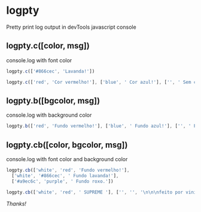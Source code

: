 # logpty

Pretty print log output in devTools javascript console

## logpty.c([color, msg])

console.log with font color

```javascript
logpty.c(['#866cec', 'Lavanda!'])

logpty.c(['red', 'Cor vermelho!'], ['blue', ' Cor azul!'], ['', ' Sem cor!'])
```

## logpty.b([bgcolor, msg])

console.log with background color

```javascript
logpty.b(['red', 'Fundo vermelho!'], ['blue', ' Fundo azul!'], ['', ' Fundo sem cor.'])
```

## logpty.cb([color, bgcolor, msg])

console.log with font color and background color

```javascript
logpty.cb(['white', 'red', 'Fundo vermelho!'],
  ['white', '#866cec', ' Fundo lavanda!'],
  ['#a9ec6c', 'purple', ' Fundo roxo.'])

logpty.cb(['white', 'red', ' SUPREME '], ['', '', '\n\n\nfeito por viniceosm'])
```

*Thanks!*
